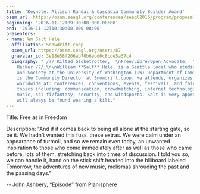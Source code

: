 ```yaml
---
title: 'Keynote: Allison Randal & Cascadia Community Builder Award'
osem_url: https://osem.seagl.org/conferences/seagl2016/program/proposals/254
beginning: '2016-11-12T09:30:00.000-08:00'
end: '2016-11-12T10:30:00.000-08:00'
presenters:
- name: Wm Salt Hale
  affiliation: Snowdrift.coop
  osem_url: https://osem.seagl.org/users/87
  gravatar_id: 3e18e58f206ab70b6ebd6c8cde5a37c4
  biography: "_/?/ Kilted Globetrotter,  \nFree/Libre/Open Advocate,  \nand Lifelong
    Hacker /?/_\n\nWilliam **Salt** Hale, is a Seattle local who studies Technology
    and Society at the University of Washington (UW) Department of Communication and
    is the Community Director at Snowdrift.coop. He attends, organizes, and speaks
    worldwide at: conferences, conventions, events, festivals, and faires; on various
    topics including: communication, crowdmatching, internet technologies, linux,
    music, sci-fi/fantasy, security, and windsports. Salt is very approachable and
    will always be found wearing a kilt."
---
```


Title: Free as in Freedom

Description: "And if it comes back to being all alone at the starting gate, so be
it. We hadn't wanted this fuss, these extras. We were calm under an
appearance of turmoil, and so we remain even today, an unwanted
inspiration to those who come immediately after as well as those
who came before, lots of them, stretching back into times of
discussion. I told you so, we can handle it, hand on the stick
shift headed into the billboard labeled Tomorrow, the adventures of
new music, melismas shrouding the past and the passing days."

-- John Ashbery, “Episode” from Planisphere
